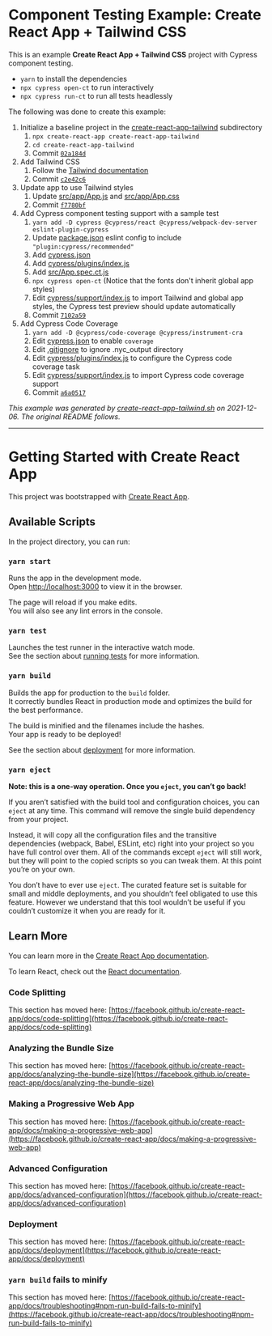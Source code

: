 # Component Testing Example: Create React App + Tailwind CSS

This is an example **Create React App + Tailwind CSS** project with Cypress component testing.

- `yarn` to install the dependencies
- `npx cypress open-ct` to run interactively
- `npx cypress run-ct` to run all tests headlessly

The following was done to create this example:

1. Initialize a baseline project in the [create-react-app-tailwind](.) subdirectory
   1. `npx create-react-app create-react-app-tailwind`
   2. `cd create-react-app-tailwind`
   3. Commit [`02a184d`](https://github.com/cypress-io/cypress-component-testing-examples/commit/02a184d5e5901841e837bd7e0eeb283f0be5a1de)
2. Add Tailwind CSS
   1. Follow the [Tailwind documentation](https://tailwindcss.com/docs/guides/create-react-app)
   2. Commit [`c2e42c6`](https://github.com/cypress-io/cypress-component-testing-examples/commit/c2e42c654e18afe26797cf6cc5d7d2450295bc84)
3. Update app to use Tailwind styles
   1. Update [src/app/App.js](src/app/App.js) and [src/app/App.css](src/app/App.css)
   2. Commit [`f7780bf`](https://github.com/cypress-io/cypress-component-testing-examples/commit/f7780bf7b6a7d66013883ae204f14a6ea6f108dd)
4. Add Cypress component testing support with a sample test
   1. `yarn add -D cypress @cypress/react @cypress/webpack-dev-server eslint-plugin-cypress`
   2. Update [package.json](package.json) eslint config to include `"plugin:cypress/recommended"`
   3. Add [cypress.json](cypress.json)
   4. Add [cypress/plugins/index.js](cypress/plugins/index.js)
   5. Add [src/App.spec.ct.js](src/App.spec.ct.js)
   6. `npx cypress open-ct` (Notice that the fonts don't inherit global app styles)
   7. Edit [cypress/support/index.js](cypress/support/index.js) to import Tailwind and global app styles, the Cypress test preview should update automatically
   8. Commit [`7102a59`](https://github.com/cypress-io/cypress-component-testing-examples/commit/7102a5991f31e5055995c190ca59d98472fec31f)
4. Add Cypress Code Coverage
   1. `yarn add -D @cypress/code-coverage @cypress/instrument-cra`
   2. Edit [cypress.json](cypress.json) to enable `coverage`
   3. Edit [.gitignore](.gitignore) to ignore .nyc_output directory
   4. Edit [cypress/plugins/index.js](cypress/plugins/index.js) to configure the Cypress code coverage task
   5. Edit [cypress/support/index.js](cypress/support/index.js) to import Cypress code coverage support
   6. Commit [`a6a0517`](https://github.com/cypress-io/cypress-component-testing-examples/commit/a6a05172cd644309b73d49e061f21081b06d962e)

_This example was generated by [create-react-app-tailwind.sh](https://github.com/cypress-io/cypress-component-testing-examples/blob/main/scripts/create-react-app-tailwind.sh) on 2021-12-06. The original README follows._

---

# Getting Started with Create React App

This project was bootstrapped with [Create React App](https://github.com/facebook/create-react-app).

## Available Scripts

In the project directory, you can run:

### `yarn start`

Runs the app in the development mode.\
Open [http://localhost:3000](http://localhost:3000) to view it in the browser.

The page will reload if you make edits.\
You will also see any lint errors in the console.

### `yarn test`

Launches the test runner in the interactive watch mode.\
See the section about [running tests](https://facebook.github.io/create-react-app/docs/running-tests) for more information.

### `yarn build`

Builds the app for production to the `build` folder.\
It correctly bundles React in production mode and optimizes the build for the best performance.

The build is minified and the filenames include the hashes.\
Your app is ready to be deployed!

See the section about [deployment](https://facebook.github.io/create-react-app/docs/deployment) for more information.

### `yarn eject`

**Note: this is a one-way operation. Once you `eject`, you can’t go back!**

If you aren’t satisfied with the build tool and configuration choices, you can `eject` at any time. This command will remove the single build dependency from your project.

Instead, it will copy all the configuration files and the transitive dependencies (webpack, Babel, ESLint, etc) right into your project so you have full control over them. All of the commands except `eject` will still work, but they will point to the copied scripts so you can tweak them. At this point you’re on your own.

You don’t have to ever use `eject`. The curated feature set is suitable for small and middle deployments, and you shouldn’t feel obligated to use this feature. However we understand that this tool wouldn’t be useful if you couldn’t customize it when you are ready for it.

## Learn More

You can learn more in the [Create React App documentation](https://facebook.github.io/create-react-app/docs/getting-started).

To learn React, check out the [React documentation](https://reactjs.org/).

### Code Splitting

This section has moved here: [https://facebook.github.io/create-react-app/docs/code-splitting](https://facebook.github.io/create-react-app/docs/code-splitting)

### Analyzing the Bundle Size

This section has moved here: [https://facebook.github.io/create-react-app/docs/analyzing-the-bundle-size](https://facebook.github.io/create-react-app/docs/analyzing-the-bundle-size)

### Making a Progressive Web App

This section has moved here: [https://facebook.github.io/create-react-app/docs/making-a-progressive-web-app](https://facebook.github.io/create-react-app/docs/making-a-progressive-web-app)

### Advanced Configuration

This section has moved here: [https://facebook.github.io/create-react-app/docs/advanced-configuration](https://facebook.github.io/create-react-app/docs/advanced-configuration)

### Deployment

This section has moved here: [https://facebook.github.io/create-react-app/docs/deployment](https://facebook.github.io/create-react-app/docs/deployment)

### `yarn build` fails to minify

This section has moved here: [https://facebook.github.io/create-react-app/docs/troubleshooting#npm-run-build-fails-to-minify](https://facebook.github.io/create-react-app/docs/troubleshooting#npm-run-build-fails-to-minify)
